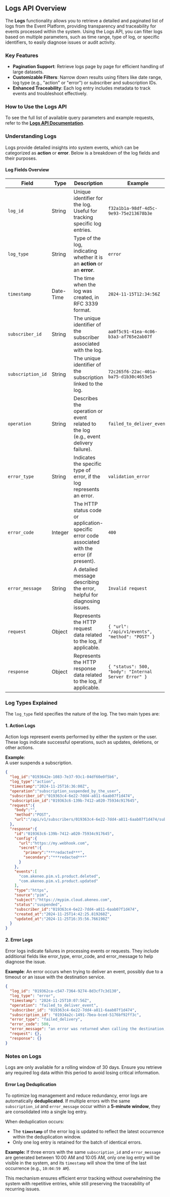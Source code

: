 ## Logs API Overview

The **Logs** functionality allows you to retrieve a detailed and paginated list of logs from the Event Platform, providing transparency and traceability for events processed within the system. Using the Logs API, you can filter logs based on multiple parameters, such as time range, type of log, or specific identifiers, to easily diagnose issues or audit activity.

### Key Features
- **Pagination Support**: Retrieve logs page by page for efficient handling of large datasets.
- **Customizable Filters**: Narrow down results using filters like date range, log type (e.g., "action" or "error") or subscriber and subscription IDs.
- **Enhanced Traceability**: Each log entry includes metadata to track events and troubleshoot effectively.

### How to Use the Logs API
To see the full list of available query parameters and example requests, refer to the **[Logs API Documentation](https://storage.googleapis.com/akecld-prd-sdk-aep-prd-api-assets/openapi_specification.html#tag/Logs/operation/get_logs)**.

### Understanding Logs

Logs provide detailed insights into system events, which can be categorized as **action** or **error**. Below is a breakdown of the log fields and their purposes.

#### Log Fields Overview

| **Field**           | **Type**    | **Description**                                                                                  | **Example**                                   |
|---------------------|-------------|--------------------------------------------------------------------------------------------------|-----------------------------------------------|
| `log_id`            | String      | Unique identifier for the log. Useful for tracking specific log entries.                         | `f32a1b1a-98df-4d5c-9e93-75e213678b3e`       |
| `log_type`          | String      | Type of the log, indicating whether it is an **action** or an **error**.                         | `error`                                       |
| `timestamp`         | Date-Time   | The time when the log was created, in RFC 3339 format.                                           | `2024-11-15T12:34:56Z`                        |
| `subscriber_id`     | String      | The unique identifier of the subscriber associated with the log.                                 | `aa0f5c91-41ea-4c06-b3a3-af765e2ab07f`       |
| `subscription_id`   | String      | The unique identifier of the subscription linked to the log.                                     | `72c265f6-22ac-401a-ba75-d1b30c4653e5`       |
| `operation`         | String      | Describes the operation or event related to the log (e.g., event delivery failure).              | `failed_to_deliver_event`                     |
| `error_type`        | String      | Indicates the specific type of error, if the log represents an error.                            | `validation_error`                            |
| `error_code`        | Integer     | The HTTP status code or application-specific error code associated with the error (if present).  | `400`                                         |
| `error_message`     | String      | A detailed message describing the error, helpful for diagnosing issues.                          | `Invalid request`                             |
| `request`           | Object      | Represents the HTTP request data related to the log, if applicable.                              | `{ "url": "/api/v1/events", "method": "POST" }` |
| `response`          | Object      | Represents the HTTP response data related to the log, if applicable.                             | `{ "status": 500, "body": "Internal Server Error" }` |

### Log Types Explained

The `log_type` field specifies the nature of the log. The two main types are:

#### 1. **Action Logs**
Action logs represent events performed by either the system or the user. These logs indicate successful operations, such as updates, deletions, or other actions.

**Example**:  
A user suspends a subscription.

```json
{
  "log_id":"0193642e-1083-7e37-93c1-04df60e0f5b6",
  "log_type":"action",
  "timestamp":"2024-11-25T16:36:00Z",
  "operation":"subscription_suspended_by_the_user",
  "subscriber_id":"019363c4-6e22-7dd4-a811-6aab07f1d474",
  "subscription_id":"019363c6-139b-7412-a020-75934c917645",
  "request":{
    "body":"",
    "method":"POST",
    "url":"/api/v1/subscribers/019363c4-6e22-7dd4-a811-6aab07f1d474/subscriptions/019363c6-139b-7412-a020-75934c917645/suspend"
  },
  "response":{
    "id":"019363c6-139b-7412-a020-75934c917645",
    "config":{
      "url":"https://my.webhook.com",
      "secret":{
        "primary":"***redacted***",
        "secondary":"***redacted***"
      }
    },
    "events":[
      "com.akeneo.pim.v1.product.deleted",
      "com.akeneo.pim.v1.product.updated"
    ],
    "type":"https",
    "source":"pim",
    "subject":"https://mypim.cloud.akeneo.com",
    "status":"suspended",
    "subscriber_id":"019363c4-6e22-7dd4-a811-6aab07f1d474",
    "created_at":"2024-11-25T14:42:25.819268Z",
    "updated_at":"2024-11-25T16:35:56.766198Z"
  }
}
```

#### 2. **Error Logs**
Error logs indicate failures in processing events or requests. They include additional fields like error_type, error_code, and error_message to help diagnose the issue.

**Example**:
An error occurs when trying to deliver an event, possibly due to a timeout or an issue with the destination service.

```json
{
  "log_id": "019362ca-c547-7364-9274-8d3cf7c3d130",
  "log_type": "error",
  "timestamp": "2024-11-25T10:07:56Z",
  "operation": "failed_to_deliver_event",
  "subscriber_id": "019363c4-6e22-7dd4-a811-6aab07f1d474",
  "subscription_id": "01934a2c-1491-7bea-bced-5176bf92ff3c",
  "error_type": "failed_delivery",
  "error_code": 500,
  "error_message": "an error was returned when calling the destination, or it took too long to respond",
  "request": {},
  "response": {}
}
```

### Notes on Logs
Logs are only available for a rolling window of 30 days. Ensure you retrieve any required log data within this period to avoid losing critical information.


#### Error Log Deduplication

To optimize log management and reduce redundancy, error logs are automatically **deduplicated**. If multiple errors with the same `subscription_id` and `error_message` occur within a **5-minute window**, they are consolidated into a single log entry.

When deduplication occurs:
- The **`timestamp`** of the error log is updated to reflect the latest occurrence within the deduplication window.
- Only one log entry is retained for the batch of identical errors.

**Example:**
If three errors with the same `subscription_id` and `error_message` are generated between 10:00 AM and 10:05 AM, only one log entry will be visible in the system, and its `timestamp` will show the time of the last occurrence (e.g., `10:04:59 AM`).

This mechanism ensures efficient error tracking without overwhelming the system with repetitive entries, while still preserving the traceability of recurring issues.

